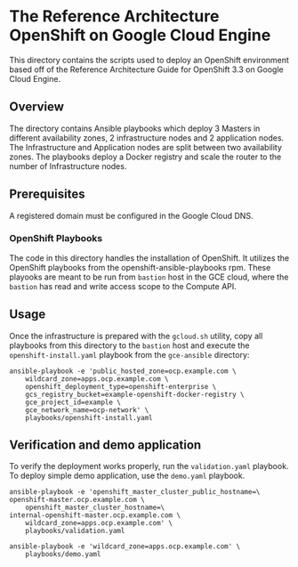 # The Reference Architecture OpenShift on Google Cloud Engine

This directory contains the scripts used to deploy an OpenShift environment based off of the Reference Architecture Guide for OpenShift 3.3 on Google Cloud Engine.

## Overview

The directory contains Ansible playbooks which deploy 3 Masters in different availability zones, 2 infrastructure nodes and 2 application nodes. The Infrastructure and Application nodes are split between two availability zones.  The playbooks deploy a Docker registry and scale the router to the number of Infrastructure nodes.

## Prerequisites

A registered domain must be configured in the Google Cloud DNS.

### OpenShift Playbooks

The code in this directory handles the installation of OpenShift. It utilizes the OpenShift playbooks from the openshift-ansible-playbooks rpm. These playooks are meant to be run from `bastion` host in the GCE cloud, where the `bastion` has read and write access scope to the Compute API.

## Usage

Once the infrastructure is prepared with the `gcloud.sh` utility, copy all playbooks from this directory to the `bastion` host and execute the `openshift-install.yaml` playbook from the `gce-ansible` directory:

```
ansible-playbook -e 'public_hosted_zone=ocp.example.com \
    wildcard_zone=apps.ocp.example.com \
    openshift_deployment_type=openshift-enterprise \
    gcs_registry_bucket=example-openshift-docker-registry \
    gce_project_id=example \
    gce_network_name=ocp-network' \
    playbooks/openshift-install.yaml
```

## Verification and demo application

To verify the deployment works properly, run the `validation.yaml` playbook. To deploy simple demo application, use the `demo.yaml` playbook.

```
ansible-playbook -e 'openshift_master_cluster_public_hostname=\
openshift-master.ocp.example.com \
    openshift_master_cluster_hostname=\
internal-openshift-master.ocp.example.com \
    wildcard_zone=apps.ocp.example.com' \
    playbooks/validation.yaml
```
```
ansible-playbook -e 'wildcard_zone=apps.ocp.example.com' \
    playbooks/demo.yaml
```
